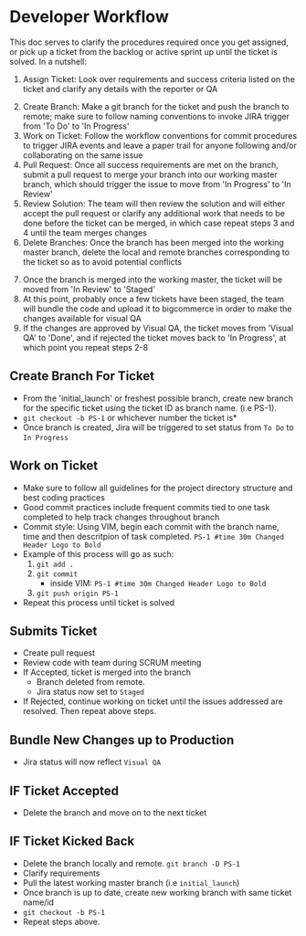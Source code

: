 # Developer Workflow
This doc serves to clarify the procedures required once you get assigned, or pick up a ticket from the backlog or active sprint up until the ticket is solved. In a nutshell:
  1. Assign Ticket: Look over requirements and success criteria listed on the ticket and clarify any details with the reporter or QA
  <!-- add pics/links to the step below -->
  2. Create Branch: Make a git branch for the ticket and push the branch to remote; make sure to follow naming conventions to invoke JIRA trigger from 'To Do' to 'In Progress'
  3. Work on Ticket: Follow the workflow conventions for commit procedures to trigger JIRA events and leave a paper trail for anyone following and/or collaborating on the same issue
  4. Pull Request: Once all success requirements are met on the branch, submit a pull request to merge your branch into our working master branch, which should trigger the issue to move from 'In Progress' to 'In Review'
  5. Review Solution: The team will then review the solution and will either accept the pull request or clarify any additional work that needs to be done before the ticket can be merged, in which case repeat steps 3 and 4 until the team merges changes
  6. Delete Branches: Once the branch has been merged into the working master branch, delete the local and remote branches corresponding to the ticket so as to avoid potential conflicts
  <!-- link to bundling/bigcommerce procedure in the step below -->
  7. Once the branch is merged into the working master, the ticket will be moved from 'In Review' to 'Staged'
  8. At this point, probably once a few tickets have been staged, the team will bundle the code and upload it to bigcommerce in order to make the changes available for visual QA
  9. If the changes are approved by Visual QA, the ticket moves from 'Visual QA' to 'Done', and if rejected the ticket moves back to 'In Progress', at which point you repeat steps 2-8

<!-- *   Image of Jira ticket: -->

## Create Branch For Ticket
*   From the 'initial_launch' or freshest possible branch, create new branch for the specific ticket using the ticket ID as branch name. (i.e PS-1). 
*   `git checkout -b PS-1` or whichever number the ticket is*
*   Once branch is created, Jira will be triggered to set status from `To Do` to `In Progress`

##  Work on Ticket
*   Make sure to follow all guidelines for the project directory structure and best coding practices
*   Good commit practices include frequent commits tied to one task completed to help track changes throughout branch
*   Commit style: Using VIM, begin each commit with the branch name, time and then descritpion of task completed. `PS-1 #time 30m Changed Header Logo to Bold` 
*   Example of this process will go as such:
    1. `git add .`
    2. `git commit`
        - inside VIM: `PS-1 #time 30m Changed Header Logo to Bold` 
    3. `git push origin PS-1`
*   Repeat this process until ticket is solved

##  Submits Ticket
*   Create pull request 
*   Review code with team during SCRUM meeting
*   If Accepted, ticket is merged into the branch
    * Branch deleted from remote. 
    * Jira status now set to `Staged`
*   If Rejected, continue working on ticket until the issues addressed are resolved. Then repeat above steps.

## Bundle New Changes up to Production
*   Jira status will now reflect `Visual QA` 

## IF Ticket Accepted
*   Delete the branch and move on to the next ticket

## IF Ticket Kicked Back
*   Delete the branch locally and remote. `git branch -D PS-1`
*   Clarify requirements
*   Pull the latest working master branch (i.e `initial_launch`)
*   Once branch is up to date, create new working branch with same ticket name/id
*   `git checkout -b PS-1`
*   Repeat steps above.